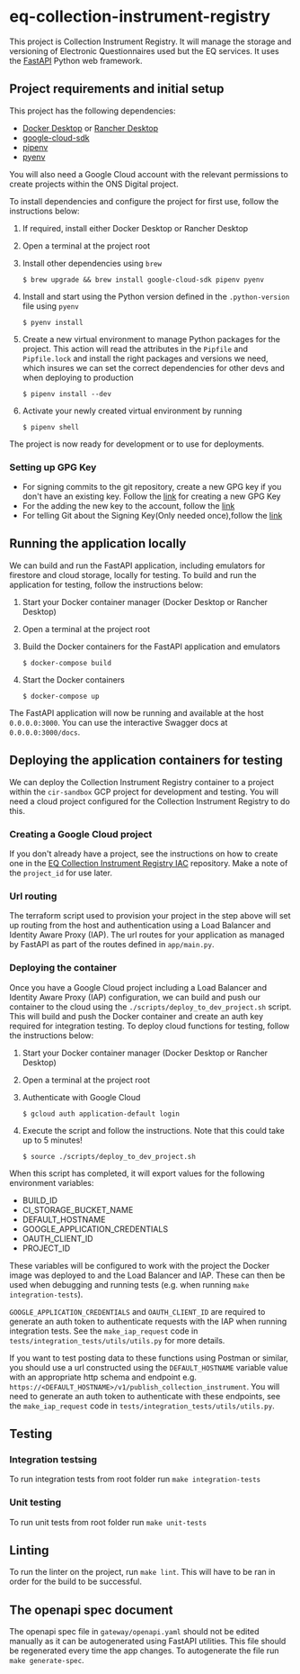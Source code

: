 # eq-collection-instrument-registry
This project is Collection Instrument Registry. It will manage the storage and versioning of Electronic Questionnaires used but the EQ services. It uses the [FastAPI](https://fastapi.tiangolo.com/) Python web framework.

## Project requirements and initial setup
This project has the following dependencies:
* [Docker Desktop](https://www.docker.com/products/docker-desktop/) or [Rancher Desktop](https://rancherdesktop.io/)
* [google-cloud-sdk](https://cloud.google.com/sdk)
* [pipenv](https://pipenv.pypa.io/en/latest/)
* [pyenv](https://github.com/pyenv/pyenv)

You will also need a Google Cloud account with the relevant permissions to create projects within the ONS Digital project.

To install dependencies and configure the project for first use, follow the instructions below:
1. If required, install either Docker Desktop or Rancher Desktop
2. Open a terminal at the project root
3. Install other dependencies using `brew`

   ```$ brew upgrade && brew install google-cloud-sdk pipenv pyenv```
4. Install and start using the Python version defined in the `.python-version` file using `pyenv`

   ```$ pyenv install```
5. Create a new virtual environment to manage Python packages for the project. This action will read the attributes in the `Pipfile` and `Pipfile.lock` and install the right packages and versions we need, which insures we can set the correct dependencies for other devs and when deploying to production

   ```$ pipenv install --dev```
6. Activate your newly created virtual environment by running

   ```$ pipenv shell```

The project is now ready for development or to use for deployments.

### Setting up GPG Key
* For signing commits to the git repository, create a new GPG key if you don't have an existing key. Follow the [link](https://docs.github.com/en/authentication/managing-commit-signature-verification/generating-a-new-gpg-key) for creating a new GPG Key
* For the adding the new key to the account, follow the [link](https://docs.github.com/en/authentication/managing-commit-signature-verification/adding-a-gpg-key-to-your-github-account)
* For telling Git about the Signing Key(Only needed once),follow the [link](https://docs.github.com/en/authentication/managing-commit-signature-verification/telling-git-about-your-signing-key)

## Running the application locally
We can build and run the FastAPI application, including emulators for firestore and cloud storage, locally for testing. To build and run the application for testing, follow the instructions below:

1. Start your Docker container manager (Docker Desktop or Rancher Desktop)
2. Open a terminal at the project root
3. Build the Docker containers for the FastAPI application and emulators

   ```$ docker-compose build```
4. Start the Docker containers

   ```$ docker-compose up```

The FastAPI application will now be running and available at the host `0.0.0.0:3000`. You can use the interactive Swagger docs at `0.0.0.0:3000/docs`.

## Deploying the application containers for testing
We can deploy the Collection Instrument Registry container to a project within the `cir-sandbox` GCP project for development and testing. You will need a cloud project configured for the Collection Instrument Registry to do this.

### Creating a Google Cloud project
If you don't already have a project, see the instructions on how to create one in the [EQ Collection Instrument Registry IAC](https://github.com/ONSdigital/eq-collection-instrument-registry-iac) repository. Make a note of the `project_id` for use later.

### Url routing
The terraform script used to provision your project in the step above will set up routing from the host and authentication using a Load Balancer and Identity Aware Proxy (IAP). The url routes for your application as managed by FastAPI as part of the routes defined in `app/main.py`.

### Deploying the container
Once you have a Google Cloud project including a Load Balancer and Identity Aware Proxy (IAP) configuration, we can build and push our container to the cloud using the `./scripts/deploy_to_dev_project.sh` script. This will build and push the Docker container and create an auth key required for integration testing.
To deploy cloud functions for testing, follow the instructions below:

1. Start your Docker container manager (Docker Desktop or Rancher Desktop)
2. Open a terminal at the project root
3. Authenticate with Google Cloud

    ```$ gcloud auth application-default login```
4. Execute the script and follow the instructions. Note that this could take up to 5 minutes!

    ```$ source ./scripts/deploy_to_dev_project.sh```

When this script has completed, it will export values for the following environment variables:
* BUILD_ID
* CI_STORAGE_BUCKET_NAME
* DEFAULT_HOSTNAME
* GOOGLE_APPLICATION_CREDENTIALS
* OAUTH_CLIENT_ID
* PROJECT_ID

These variables will be configured to work with the project the Docker image was deployed to and the Load Balancer and IAP. These can then be used when debugging and running tests (e.g. when running `make integration-tests`).

`GOOGLE_APPLICATION_CREDENTIALS` and `OAUTH_CLIENT_ID` are required to generate an auth token to authenticate requests with the IAP when running integration tests. See the `make_iap_request` code in `tests/integration_tests/utils/utils.py` for more details.

If you want to test posting data to these functions using Postman or similar, you should use a url constructed using the `DEFAULT_HOSTNAME` variable value with an appropriate http schema and endpoint e.g. `https://<DEFAULT_HOSTNAME>/v1/publish_collection_instrument`. You will need to generate an auth token to authenticate with these endpoints, see the `make_iap_request` code in `tests/integration_tests/utils/utils.py`.

## Testing

### Integration testsing
To run integration tests from root folder run `make integration-tests`

### Unit testing
To run unit tests from root folder run `make unit-tests`

## Linting
To run the linter on the project, run ```make lint```. This will have to be ran in order for the build to be successful.

## The openapi spec document
The openapi spec file in `gateway/openapi.yaml` should not be edited manually as it can be autogenerated using FastAPI utilities. This file should be regenerated every time the app changes. To autogenerate the file run `make generate-spec`.
